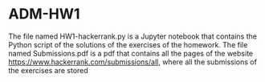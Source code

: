 # ADM-HW1
The file named HW1-hackerrank.py is a Jupyter notebook that contains the Python script of the solutions of the exercises of the homework.
The file named Submissions.pdf is a pdf that contains all the pages of the website https://www.hackerrank.com/submissions/all, where all the submissions of the exercises are stored
